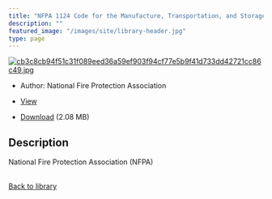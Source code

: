 ```yaml
---
title: "NFPA 1124 Code for the Manufacture, Transportation, and Storage of Fireworks and Pyrotechnic Articles 2022 Edition"
description: ""
featured_image: "/images/site/library-header.jpg"
type: page
---
```


<a href="" target="_blank">![cb3c8cb94f51c31f089eed36a59ef903f94cf77e5b9f41d733dd42721cc86c49.jpg](/images/library/cb3c8cb94f51c31f089eed36a59ef903f94cf77e5b9f41d733dd42721cc86c49.jpg)</a>
* Author: National Fire Protection Association
* <a href="" target="_blank">View</a>

* [Download]() (2.08 MB)

## Description<div>
<p>National Fire Protection Association (NFPA)</p></div>

<br />[Back to library](/library/)
